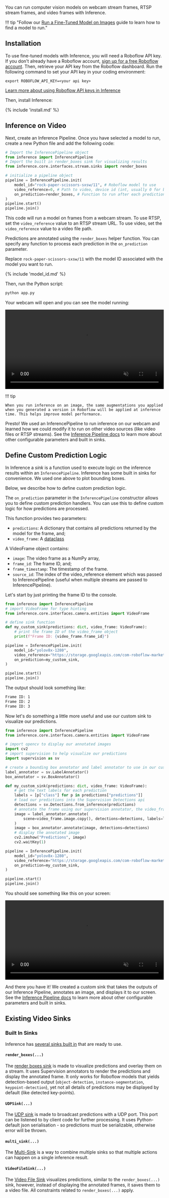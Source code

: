 You can run computer vision models on webcam stream frames, RTSP stream frames, and video frames with Inference.

!!! tip "Follow our [Run a Fine-Tuned Model on Images](/quickstart/run_model_on_image/) guide to learn how to find a model to run."

## Installation

To use fine-tuned models with Inference, you will need a Roboflow API key. If you don't already have a Roboflow account, <a href="https://app.roboflow.com" target="_blank">sign up for a free Roboflow account</a>. Then, retrieve your API key from the Roboflow dashboard. Run the following command to set your API key in your coding environment:

```
export ROBOFLOW_API_KEY=<your api key>

```

[Learn more about using Roboflow API keys in Inference](/quickstart/configure_api_key/)

Then, install Inference:

{% include 'install.md' %}

## Inference on Video

Next, create an Inference Pipeline. Once you have selected a model to run, create a new Python file and add the following code:

```python
# Import the InferencePipeline object
from inference import InferencePipeline
# Import the built in render_boxes sink for visualizing results
from inference.core.interfaces.stream.sinks import render_boxes

# initialize a pipeline object
pipeline = InferencePipeline.init(
    model_id="rock-paper-scissors-sxsw/11", # Roboflow model to use
    video_reference=0, # Path to video, device id (int, usually 0 for built in webcams), or RTSP stream url
    on_prediction=render_boxes, # Function to run after each prediction
)
pipeline.start()
pipeline.join()
```

This code will run a model on frames from a webcam stream. To use RTSP, set the `video_reference` value to an RTSP stream URL. To use video, set the `video_reference` value to a video file path.

Predictions are annotated using the `render_boxes` helper function. You can specify any function to process each prediction in the `on_prediction` parameter.

Replace `rock-paper-scissors-sxsw/11` with the model ID associated with the model you want to run.

{% include 'model_id.md' %}

Then, run the Python script:

```bash
python app.py
```

Your webcam will open and you can see the model running:

<video width="100%" autoplay loop muted>
  <source src="https://media.roboflow.com/rock-paper-scissors.mp4" type="video/mp4">
</video>

!!! tip

    When you run inference on an image, the same augmentations you applied when you generated a version in Roboflow will be applied at inference time. This helps improve model performance.

Presto! We used an InferencePipeline to run inference on our webcam and learned how we could modify it to run on other video sources (like video files or RTSP streams). See the [Inference Pipeline docs](/using_inference/inference_pipeline/) to learn more about other configurable parameters and built in sinks.

## Define Custom Prediction Logic

In Inference a _sink_ is a function used to execute logic on the inference results within an `InferencePipeline`. Inference has some built in sinks for convenience. We used one above to plot bounding boxes.

Below, we describe how to define custom prediction logic.

The `on_prediction` parameter in the `InferencePipeline` constructor allows you to define custom prediction handlers. You can use this to define custom logic for how predictions are processed.

This function provides two parameters:

- `predictions`: A dictionary that contains all predictions returned by the model for the frame, and;
- `video_frame`: A [dataclass](../../docs/reference/inference/core/interfaces/camera/entities/#inference.core.interfaces.camera.entities.VideoFrame)

A VideoFrame object contains:

- `image`: The video frame as a NumPy array,
- `frame_id`: The frame ID, and;
- `frame_timestamp`: The timestamp of the frame.
- `source_id`: The index of the video_reference element which was passed to InferencePipeline (useful when multiple streams are passed to InferencePipeline).

Let's start by just printing the frame ID to the console.

```python
from inference import InferencePipeline
# import VideoFrame for type hinting
from inference.core.interfaces.camera.entities import VideoFrame

# define sink function
def my_custom_sink(predictions: dict, video_frame: VideoFrame):
    # print the frame ID of the video_frame object
    print(f"Frame ID: {video_frame.frame_id}")

pipeline = InferencePipeline.init(
    model_id="yolov8x-1280",
    video_reference="https://storage.googleapis.com/com-roboflow-marketing/inference/people-walking.mp4",
    on_prediction=my_custom_sink,
)

pipeline.start()
pipeline.join()
```

The output should look something like:

```bash
Frame ID: 1
Frame ID: 2
Frame ID: 3
```

Now let's do something a little more useful and use our custom sink to visualize our predictions.

```python
from inference import InferencePipeline
from inference.core.interfaces.camera.entities import VideoFrame

# import opencv to display our annotated images
import cv2
# import supervision to help visualize our predictions
import supervision as sv

# create a bounding box annotator and label annotator to use in our custom sink
label_annotator = sv.LabelAnnotator()
box_annotator = sv.BoxAnnotator()

def my_custom_sink(predictions: dict, video_frame: VideoFrame):
    # get the text labels for each prediction
    labels = [p["class"] for p in predictions["predictions"]]
    # load our predictions into the Supervision Detections api
    detections = sv.Detections.from_inference(predictions)
    # annotate the frame using our supervision annotator, the video_frame, the predictions (as supervision Detections), and the prediction labels
    image = label_annotator.annotate(
        scene=video_frame.image.copy(), detections=detections, labels=labels
    )
    image = box_annotator.annotate(image, detections=detections)
    # display the annotated image
    cv2.imshow("Predictions", image)
    cv2.waitKey(1)

pipeline = InferencePipeline.init(
    model_id="yolov8x-1280",
    video_reference="https://storage.googleapis.com/com-roboflow-marketing/inference/people-walking.mp4",
    on_prediction=my_custom_sink,
)

pipeline.start()
pipeline.join()
```

You should see something like this on your screen:

<video width="100%" autoplay loop muted>
  <source src="https://storage.googleapis.com/com-roboflow-marketing/inference/people-walking-annotated.mp4" type="video/mp4">
</video>

And there you have it! We created a custom sink that takes the outputs of our Inference Pipeline, annotates an image, and displays it to our screen. See the [Inference Pipeline docs](/using_inference/inference_pipeline/) to learn more about other configurable parameters and built in sinks.

## Existing Video Sinks

### Built In Sinks

Inference has [several sinks built in](../../docs/reference/inference/core/interfaces/stream/sinks/) that are ready to use.

#### `render_boxes(...)`

The [render boxes sink](../../docs/reference/inference/core/interfaces/stream/sinks/#inference.core.interfaces.stream.sinks.render_boxes) is made to visualize predictions and overlay them on a stream. It uses Supervision annotators to render the predictions and display the annotated frame.
It only works for Roboflow models that yields detection-based output (`object-detection`, `instance-segmentation`, `keypoint-detection`), yet not all details of predictions may be 
displayed by default (like detected key-points).

#### `UDPSink(...)`

The [UDP sink](../../docs/reference/inference/core/interfaces/stream/sinks/#inference.core.interfaces.stream.sinks.UDPSink) is made to broadcast predictions with a UDP port. This port can be listened to by client code for further processing.
It uses Python-default json serialisation - so predictions must be serializable, otherwise error will be thrown.  

#### `multi_sink(...)`

The [Multi-Sink](../../docs/reference/inference/core/interfaces/stream/sinks/#inference.core.interfaces.stream.sinks.multi_sink) is a way to combine multiple sinks so that multiple actions can happen on a single inference result.

#### `VideoFileSink(...)`

The [Video File Sink](../../docs/reference/inference/core/interfaces/stream/sinks/#inference.core.interfaces.stream.sinks.VideoFileSink) visualizes predictions, similar to the `render_boxes(...)` sink, however, instead of displaying the annotated frames, it saves them to a video file.
All constraints related to `render_boxes(...)` apply.
